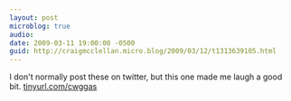 ```yaml
---
layout: post
microblog: true
audio: 
date: 2009-03-11 19:00:00 -0500
guid: http://craigmcclellan.micro.blog/2009/03/12/t1313639105.html
---
```

I don't normally post these on twitter, but this one made me laugh a good bit.  [tinyurl.com/cwggas](http://tinyurl.com/cwggas)
